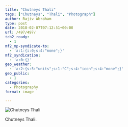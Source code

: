 ```yaml
---
title: "Chutneys Thali"
tags: ["Chutneys", "Thali", "Photograph"]
author: Rajiv Abraham
type: post
date: 2018-02-07T07:12:51+00:00
url: /497/497/
tcb2_ready:
  - 1
mf2_mp-syndicate-to:
  - 'a:1:{i:0;s:4:"none";}'
mf2_syndication:
  - 'a:0:{}'
geo_weather:
  - 'a:2:{s:5:"units";s:1:"C";s:4:"icon";s:4:"none";}'
geo_public:
  - 1
categories:
  - Photography
format: image

---
```

![Chutneys Thali](/images/Chutneys-Thali.jpg)
  
Chutneys Thali.